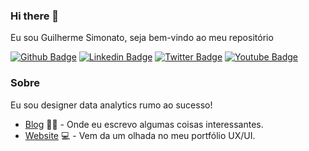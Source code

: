 ### Hi there 👋
Eu sou Guilherme Simonato, seja bem-vindo ao meu repositório

[![Github Badge](https://img.shields.io/badge/-Github-000?style=flat-square&logo=Github&logoColor=white&link=https://github.com/fagnerpsantos)](https://github.com/Simonatoo)
[![Linkedin Badge](https://img.shields.io/badge/-LinkedIn-blue?style=flat-square&logo=Linkedin&logoColor=white&link=https://www.linkedin.com/in/https://www.linkedin.com/in/guilherme-simonato-438791174//)](https://www.linkedin.com/in/https://www.linkedin.com/in/guilherme-simonato-438791174//)
[![Twitter Badge](https://img.shields.io/badge/-Twitter-1ca0f1?style=flat-square&labelColor=1ca0f1&logo=twitter&logoColor=white&link=https://twitter.com/Simonatooo)](https://twitter.com/Simonatooo)
[![Youtube Badge](https://img.shields.io/badge/-YouTube-ff0000?style=flat-square&labelColor=ff0000&logo=youtube&logoColor=white&link=https://www.youtube.com/user/Simonatoo)](https://www.youtube.com/user/Simonatoo)

### Sobre
Eu sou designer data analytics rumo ao sucesso!

- [Blog]() ✍🏼 - Onde eu escrevo algumas coisas interessantes.
- [Website](https://guilhermesimonato.com.br/) 💻 - Vem da um olhada no meu portfólio UX/UI.















<!--
**Simonatoo/Simonatoo** is a ✨ _special_ ✨ repository because its `README.md` (this file) appears on your GitHub profile.

Here are some ideas to get you started:

- 🔭 I’m currently working on ...
- 🌱 I’m currently learning ...
- 👯 I’m looking to collaborate on ...
- 🤔 I’m looking for help with ...
- 💬 Ask me about ...
- 📫 How to reach me: ...
- 😄 Pronouns: ...
- ⚡ Fun fact: ...
-->

